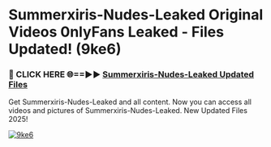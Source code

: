 # Summerxiris-Nudes-Leaked Original Videos 0nlyFans Leaked - Files Updated! (9ke6)

<h3>🔴 CLICK HERE 🌐==►► <a href="https://tinyurl.com/yc6ubb5a" rel="nofollow">Summerxiris-Nudes-Leaked Updated Files</a></h3>

Get Summerxiris-Nudes-Leaked and all content. Now you can access all videos and pictures of Summerxiris-Nudes-Leaked. New Updated Files 2025!

[![9ke6](https://i.imgur.com/7eu0CRL.gif)](https://tinyurl.com/yc6ubb5a)
